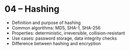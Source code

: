 # 04 – Hashing

- Definition and purpose of hashing
- Common algorithms: MD5, SHA-1, SHA-256
- Properties: deterministic, irreversible, collision-resistant
- Use cases: password storage, data integrity checks
- Difference between hashing and encryption
